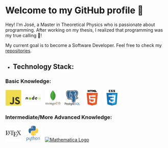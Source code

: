 # Welcome to my GitHub profile :wave:

Hey! I'm José, a Master in Theoretical Physics who is passionate about programming. After working on my thesis, I realized that programming was my true calling :slightly_smiling_face:!

My current goal is to become a Software Developer. Feel free to check my [repositories](https://github.com/miniplanck?tab=repositories).

* ## Technology Stack:

<h3>Basic Knowledge:</h3>
<a href="https://www.javascript.com/"><img src="https://github.com/devicons/devicon/blob/master/icons/javascript/javascript-original.svg" alt="JavaScript Logo" width="50px" height="50px"></a>&nbsp;&nbsp;
<a href="https://nodejs.org/en/"><img src="https://github.com/devicons/devicon/blob/master/icons/nodejs/nodejs-original-wordmark.svg" alt="NodeJS Logo" width="50px" height="50px"></a>&nbsp;&nbsp;
<a href="https://www.mongodb.com/"><img src="https://github.com/devicons/devicon/blob/master/icons/mongodb/mongodb-original-wordmark.svg" alt="MongoDB Logo" width="50px" height="50px"></a>&nbsp;&nbsp;
<a href="https://www.postgresql.org/"><img src="https://github.com/devicons/devicon/blob/master/icons/postgresql/postgresql-original-wordmark.svg" alt="Postgres Logo" width="50px" height="50px"></a>&nbsp;&nbsp;
<a href="https://developer.mozilla.org/en-US/docs/Web/HTML/Viewport_meta_tag"><img src="https://github.com/devicons/devicon/blob/master/icons/html5/html5-original-wordmark.svg" alt="HTML Logo" width="50px" height="50px"></a>&nbsp;&nbsp;
<a href="https://developer.mozilla.org/en-US/docs/Web/CSS"><img src="https://github.com/devicons/devicon/blob/master/icons/css3/css3-original-wordmark.svg" alt="CSS Logo" width="50px" height="50px"></a>&nbsp;&nbsp;

<h3>Intermediate/More Advanced Knowledge:</h3>
<a href="https://www.latex-project.org/"><img src="https://github.com/devicons/devicon/blob/master/icons/latex/latex-original.svg" alt="LaTex Logo" width="50px" height="50px"></a>&nbsp;&nbsp;
<a href="https://www.python.org/"><img src="https://github.com/devicons/devicon/blob/master/icons/python/python-original-wordmark.svg" alt="Python Logo" width="50px" height="50px"></a>&nbsp;&nbsp;
<a href="https://www.wolfram.com/mathematica/"><img src="https://user-images.githubusercontent.com/73555298/193406194-72754003-ae17-4619-ad0a-ab257192e738.png" alt="Mathematica Logo" width="50px" height="50px"></a>&nbsp;&nbsp;


